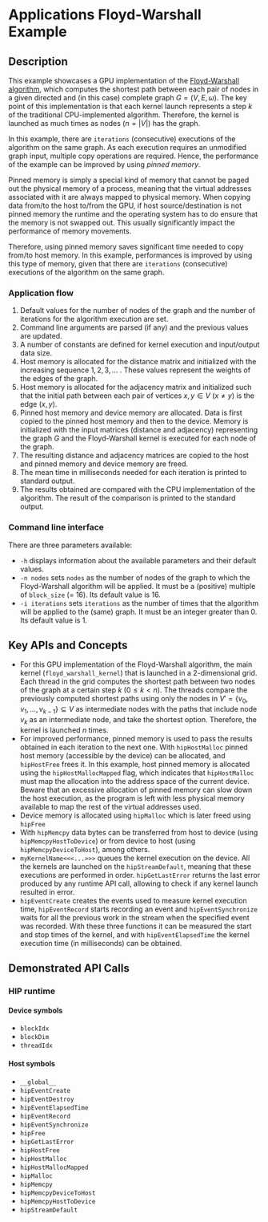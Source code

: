 # Applications Floyd-Warshall Example

## Description
This example showcases a GPU implementation of the [Floyd-Warshall algorithm](https://en.wikipedia.org/wiki/Floyd%E2%80%93Warshall_algorithm), which computes the shortest path between each pair of nodes in a given directed and (in this case) complete graph $G = (V, E, \omega)$. The key point of this implementation is that each kernel launch represents a step $k$ of the traditional CPU-implemented algorithm. Therefore, the kernel is launched as much times as nodes $\left(n = \vert V \vert \right)$ has the graph.

In this example, there are `iterations` (consecutive) executions of the algorithm on the same graph. As each execution requires an unmodified graph input, multiple copy operations are required. Hence, the performance of the example can be improved by using _pinned memory_.

Pinned memory is simply a special kind of memory that cannot be paged out the physical memory of a process, meaning that the virtual addresses associated with it are always mapped to physical memory. When copying data from/to the host to/from the GPU, if host source/destination is not pinned memory the runtime and the operating system has to do ensure that the memory is not swapped out. This usually significantly impact the performance of memory movements.

Therefore, using pinned memory saves significant time needed to copy from/to host memory. In this example, performances is improved by using this type of memory, given that there are `iterations` (consecutive) executions of the algorithm on the same graph.

### Application flow
1. Default values for the number of nodes of the graph and the number of iterations for the algorithm execution are set.
2. Command line arguments are parsed (if any) and the previous values are updated.
3. A number of constants are defined for kernel execution and input/output data size.
4. Host memory is allocated for the distance matrix and initialized with the increasing sequence $1,2,3,\dots$ . These values represent the weights of the edges of the graph.
5. Host memory is allocated for the adjacency matrix and initialized such that the initial path between each pair of vertices $x,y \in V$ ($x \neq y$) is the edge $(x,y)$.
6. Pinned host memory and device memory are allocated. Data is first copied to the pinned host memory and then to the device. Memory is initialized with the input matrices (distance and adjacency) representing the graph $G$ and the Floyd-Warshall kernel is executed for each node of the graph.
7. The resulting distance and adjacency matrices are copied to the host and pinned memory and device memory are freed.
8. The mean time in milliseconds needed for each iteration is printed to standard output.
9. The results obtained are compared with the CPU implementation of the algorithm. The result of the comparison is printed to the standard output.


### Command line interface
There are three parameters available:
- `-h` displays information about the available parameters and their default values.
- `-n nodes` sets `nodes` as the number of nodes of the graph to which the Floyd-Warshall algorithm will be applied. It must be a (positive) multiple of `block_size` (= 16). Its default value is 16.
- `-i iterations` sets `iterations` as the number of times that the algorithm will be applied to the (same) graph. It must be an integer greater than 0. Its default value is 1.

## Key APIs and Concepts
- For this GPU implementation of the Floyd-Warshall algorithm, the main kernel (`floyd_warshall_kernel`) that is launched in a 2-dimensional grid. Each thread in the grid computes the shortest path between two nodes of the graph at a certain step $k$ $\left(0 \leq k < n \right)$. The threads compare the previously computed shortest paths using only the nodes in $V'=\{v_0,v_1,...,v_{k-1}\} \subseteq V$ as intermediate nodes with the paths that include node $v_k$ as an intermediate node, and take the shortest option. Therefore, the kernel is launched $n$ times.
- For improved performance, pinned memory is used to pass the results obtained in each iteration to the next one. With `hipHostMalloc` pinned host memory (accessible by the device) can be allocated, and `hipHostFree` frees it. In this example, host pinned memory is allocated using the `hipHostMallocMapped` flag, which indicates that `hipHostMalloc` must map the allocation into the address space of the current device. Beware that an excessive allocation of pinned memory can slow down the host execution, as the program is left with less physical memory available to map the rest of the virtual addresses used.
- Device memory is allocated using `hipMalloc` which is later freed using `hipFree`
- With `hipMemcpy` data bytes can be transferred from host to device (using `hipMemcpyHostToDevice`) or from device to host (using `hipMemcpyDeviceToHost`), among others.
- `myKernelName<<<...>>>` queues the kernel execution on the device. All the kernels are launched on the `hipStreamDefault`, meaning that these executions are performed in order. `hipGetLastError` returns the last error produced by any runtime API call, allowing to check if any kernel launch resulted in error.
- `hipEventCreate` creates the events used to measure kernel execution time, `hipEventRecord` starts recording an event and  `hipEventSynchronize` waits for all the previous work in the stream when the specified event was recorded. With these three functions it can be measured the start and stop times of the kernel, and with `hipEventElapsedTime` the kernel execution time (in milliseconds) can be obtained.

## Demonstrated API Calls

### HIP runtime
#### Device symbols
- `blockIdx`
- `blockDim`
- `threadIdx`

#### Host symbols
- `__global__`
- `hipEventCreate`
- `hipEventDestroy`
- `hipEventElapsedTime`
- `hipEventRecord`
- `hipEventSynchronize`
- `hipFree`
- `hipGetLastError`
- `hipHostFree`
- `hipHostMalloc`
- `hipHostMallocMapped`
- `hipMalloc`
- `hipMemcpy`
- `hipMemcpyDeviceToHost`
- `hipMemcpyHostToDevice`
- `hipStreamDefault`
